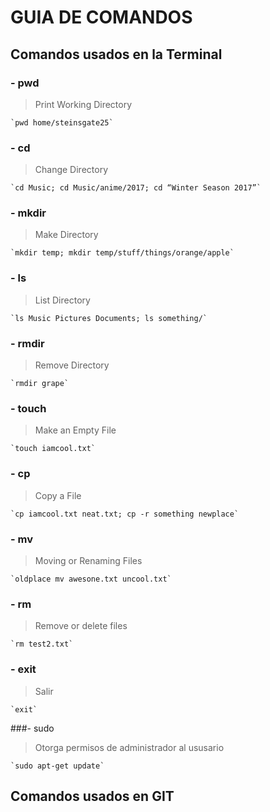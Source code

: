 # GUIA DE COMANDOS

## Comandos usados en la Terminal
### - pwd
> Print Working Directory
```
`pwd home/steinsgate25`
```
### - cd
> Change Directory
```
`cd Music; cd Music/anime/2017; cd “Winter Season 2017”`
```
### - mkdir
> Make Directory
```
`mkdir temp; mkdir temp/stuff/things/orange/apple`
```
### - ls
> List Directory
```
`ls Music Pictures Documents; ls something/`
```
### - rmdir
> Remove Directory
```
`rmdir grape`
```
### - touch
> Make an Empty File
```
`touch iamcool.txt`
```
### - cp
> Copy a File
```
`cp iamcool.txt neat.txt; cp -r something newplace`
```
### - mv
> Moving or Renaming Files
```
`oldplace mv awesone.txt uncool.txt`
```
### - rm
> Remove or delete files
```
`rm test2.txt`
```
### - exit
> Salir
```
`exit`
```
###- sudo
> Otorga permisos de administrador al ususario
```
`sudo apt-get update`
```
## Comandos usados en GIT
